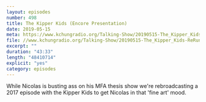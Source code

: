 ```yaml
---
layout: episodes
number: 498
title: The Kipper Kids (Encore Presentation)
date: 2019-05-15
meta: https://www.kchungradio.org/Talking-Show/20190515-The_Kipper_Kids-ReRun.mp3
file: //www.kchungradio.org/Talking-Show/20190515-The_Kipper_Kids-ReRun.mp3
excerpt: ""
duration: "43:33"
length: "48410714"
explicit: "yes"
category: episodes
---
```

While Nicolas is busting ass on his MFA thesis show we're rebroadcasting a 2017 episode with the Kipper Kids to get Nicolas in that 'fine art' mood. 
